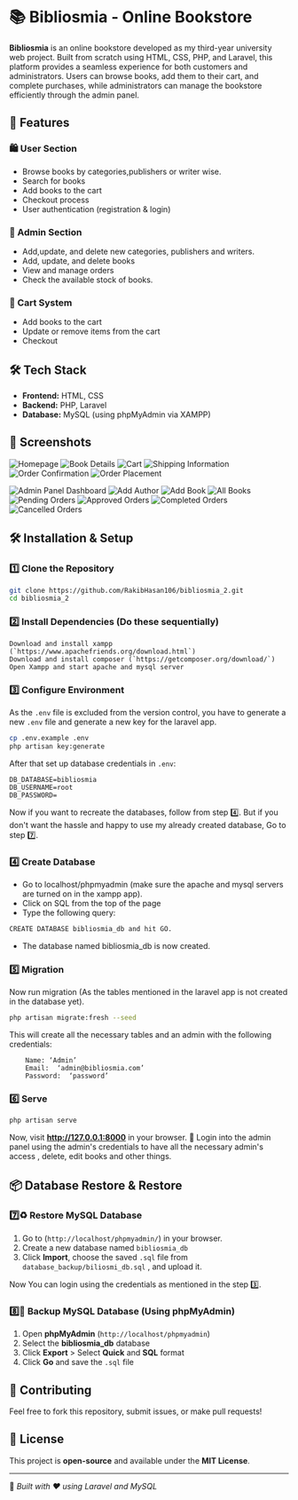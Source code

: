 # 📚 Bibliosmia - Online Bookstore

**Bibliosmia** is an online bookstore developed as my third-year university web project. Built from scratch using HTML, CSS, PHP, and Laravel, this platform provides a seamless experience for both customers and administrators. Users can browse books, add them to their cart, and complete purchases, while administrators can manage the bookstore efficiently through the admin panel.

## 🚀 Features

### 🛍 User Section
- Browse books by categories,publishers or writer wise.
- Search for books
- Add books to the cart
- Checkout process
- User authentication (registration & login)

### 🔑 Admin Section
- Add,update, and delete new categories, publishers and writers.
- Add, update, and delete books
- View and manage orders
- Check the available stock of books.

### 🛒 Cart System
- Add books to the cart
- Update or remove items from the cart
- Checkout

## 🛠 Tech Stack
- **Frontend:** HTML, CSS
- **Backend:** PHP, Laravel
- **Database:** MySQL (using phpMyAdmin via XAMPP)

## 📸 Screenshots



![Homepage](screenshots/Homepage.jpg)
![Book Details](screenshots/Bookdetail.jpg)
![Cart](screenshots/cart.jpg)
![Shipping Information](screenshots/shipping_information.jpg)
![Order Confirmation](screenshots/order_confirmation.jpg)
![Order Placement](screenshots/order_placed_cart_empty.jpg)

![Admin Panel Dashboard](screenshots/dashboard.jpg)
![Add Author](screenshots/add_author.jpg)
![Add Book](screenshots/add_book.jpg)
![All Books](screenshots/all_books.jpg)
![Pending Orders](screenshots/pending_orders.jpg)
![Approved Orders](screenshots/approved_orders.jpg)
![Completed Orders](screenshots/completed_orders.jpg)
![Cancelled Orders](screenshots/cancelled_orders.jpg)


## 🛠 Installation & Setup

### 1️⃣ Clone the Repository

```sh
git clone https://github.com/RakibHasan106/bibliosmia_2.git
cd bibliosmia_2
```

### 2️⃣ Install Dependencies (Do these sequentially)
    
    Download and install xampp (`https://www.apachefriends.org/download.html`)
    Download and install composer (`https://getcomposer.org/download/`)
    Open Xampp and start apache and mysql server

### 3️⃣ Configure Environment
As the `.env` file is excluded from the version control, you have to generate a new `.env` file and generate a new key for the laravel app.

```sh
cp .env.example .env
php artisan key:generate
```
After that set up database credentials in `.env`:

```env
DB_DATABASE=bibliosmia
DB_USERNAME=root
DB_PASSWORD=
```

Now if you want to recreate the databases, follow from step 4️⃣. But if you don't want the hassle and happy to use my already created database, Go to step 7️⃣.

### 4️⃣ Create Database
*	Go to localhost/phpmyadmin (make sure the apache and mysql servers are turned on in the xampp app).
*	Click on SQL from the top of the page 
*	Type the following query:  

```sh
CREATE DATABASE bibliosmia_db and hit GO.
```

*	The database named bibliosmia_db is now created.


### 5️⃣ Migration
Now run migration (As the tables mentioned in the laravel app is not created in the database yet).

```sh
php artisan migrate:fresh --seed
```
This will create all the necessary tables and an admin with the following credentials:

```env
    Name: ‘Admin’
	Email:  ‘admin@bibliosmia.com’
	Password:  ‘password’

```
### 6️⃣ Serve

```sh
php artisan serve
```

Now, visit **http://127.0.0.1:8000** in your browser. 🎉
Login into the admin panel using the admin's credentials to have all the necessary admin's access , delete, edit books and other things.

## 📦 Database Restore & Restore

### 7️⃣♻️ Restore MySQL Database
1. Go to (`http://localhost/phpmyadmin/`) in your browser.
2. Create a new database named `bibliosmia_db`
3. Click **Import**, choose the saved `.sql` file from `database_backup/biliosmi_db.sql` , and upload it.

Now You can login using the credentials as mentioned in the step 3️⃣.

### 8️⃣🔄 Backup MySQL Database (Using phpMyAdmin)
1. Open **phpMyAdmin** (`http://localhost/phpmyadmin`)
2. Select the **bibliosmia_db** database
3. Click **Export** > Select **Quick** and **SQL** format
4. Click **Go** and save the `.sql` file


## 🤝 Contributing
Feel free to fork this repository, submit issues, or make pull requests!

## 📄 License
This project is **open-source** and available under the **MIT License**.

---
🚀 *Built with ❤️ using Laravel and MySQL*
